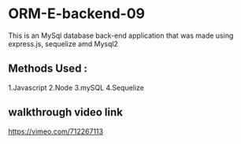 # ORM-E-backend-09
This is an MySql database back-end application that was made using express.js, sequelize amd Mysql2  

## Methods Used :
1.Javascript
2.Node
3.mySQL
4.Sequelize

## walkthrough video link
https://vimeo.com/712267113